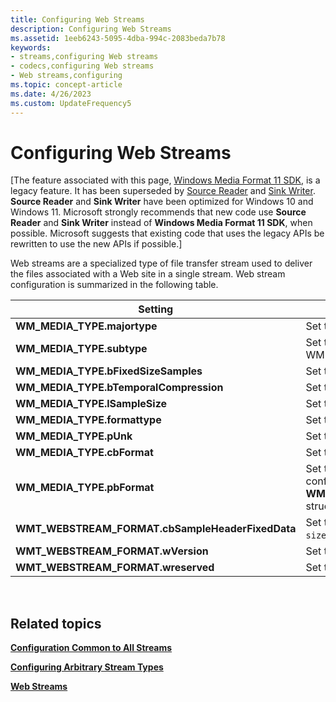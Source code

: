 ```yaml
---
title: Configuring Web Streams
description: Configuring Web Streams
ms.assetid: 1eeb6243-5095-4dba-994c-2083beda7b78
keywords:
- streams,configuring Web streams
- codecs,configuring Web streams
- Web streams,configuring
ms.topic: concept-article
ms.date: 4/26/2023
ms.custom: UpdateFrequency5
---
```


# Configuring Web Streams

\[The feature associated with this page, [Windows Media Format 11 SDK](/windows/win32/wmformat/windows-media-format-11-sdk), is a legacy feature. It has been superseded by [Source Reader](/windows/win32/medfound/source-reader) and [Sink Writer](/windows/win32/medfound/sink-writer). **Source Reader** and **Sink Writer** have been optimized for Windows 10 and Windows 11. Microsoft strongly recommends that new code use **Source Reader** and **Sink Writer** instead of **Windows Media Format 11 SDK**, when possible. Microsoft suggests that existing code that uses the legacy APIs be rewritten to use the new APIs if possible.\]

Web streams are a specialized type of file transfer stream used to deliver the files associated with a Web site in a single stream. Web stream configuration is summarized in the following table.



| Setting                                            | Description                                                                       |
|----------------------------------------------------|-----------------------------------------------------------------------------------|
| **WM\_MEDIA\_TYPE.majortype**                      | Set to WMMEDIATYPE\_FileTransfer.                                                 |
| **WM\_MEDIA\_TYPE.subtype**                        | Set to WMMEDIASUBTYPE\_WebStream.                                                 |
| **WM\_MEDIA\_TYPE.bFixedSizeSamples**              | Set to False.                                                                     |
| **WM\_MEDIA\_TYPE.bTemporalCompression**           | Set to True.                                                                      |
| **WM\_MEDIA\_TYPE.lSampleSize**                    | Set to 0.                                                                         |
| **WM\_MEDIA\_TYPE.formattype**                     | Set to WMFORMAT\_WebStream.                                                       |
| **WM\_MEDIA\_TYPE.pUnk**                           | Set to **NULL**.                                                                  |
| **WM\_MEDIA\_TYPE.cbFormat**                       | Set to `sizeof(WMT_WEBSTREAM_FORMAT)`.                                            |
| **WM\_MEDIA\_TYPE.pbFormat**                       | Set to the address of a properly configured **WMT\_WEBSTREAM\_FORMAT** structure. |
| **WMT\_WEBSTREAM\_FORMAT.cbSampleHeaderFixedData** | Set to `sizeof(WMT_WEBSTREAM_SAMPLE_HEADER)`.                                     |
| **WMT\_WEBSTREAM\_FORMAT.wVersion**                | Set to 1.                                                                         |
| **WMT\_WEBSTREAM\_FORMAT.wreserved**               | Set to 0.                                                                         |



 

## Related topics

<dl> <dt>

[**Configuration Common to All Streams**](configuration-common-to-all-streams.md)
</dt> <dt>

[**Configuring Arbitrary Stream Types**](configuring-arbitrary-stream-types.md)
</dt> <dt>

[**Web Streams**](web-streams.md)
</dt> </dl>

 

 




